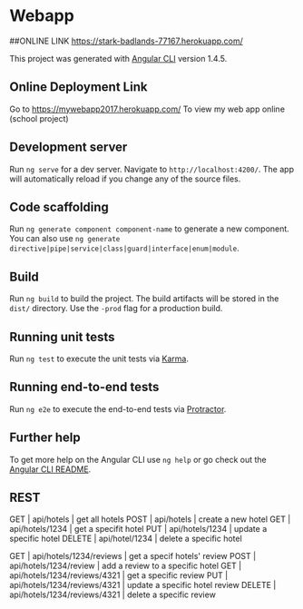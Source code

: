 # Webapp

##ONLINE LINK 
https://stark-badlands-77167.herokuapp.com/

This project was generated with [Angular CLI](https://github.com/angular/angular-cli) version 1.4.5.

## Online Deployment Link
Go to https://mywebapp2017.herokuapp.com/ To view my web app online (school project)

## Development server

Run `ng serve` for a dev server. Navigate to `http://localhost:4200/`. The app will automatically reload if you change any of the source files.

## Code scaffolding

Run `ng generate component component-name` to generate a new component. You can also use `ng generate directive|pipe|service|class|guard|interface|enum|module`.

## Build

Run `ng build` to build the project. The build artifacts will be stored in the `dist/` directory. Use the `-prod` flag for a production build.

## Running unit tests

Run `ng test` to execute the unit tests via [Karma](https://karma-runner.github.io).

## Running end-to-end tests

Run `ng e2e` to execute the end-to-end tests via [Protractor](http://www.protractortest.org/).

## Further help

To get more help on the Angular CLI use `ng help` or go check out the [Angular CLI README](https://github.com/angular/angular-cli/blob/master/README.md).

## REST
GET | api/hotels | get all hotels
POST | api/hotels | create a new hotel
GET | api/hotels/1234 | get a specifit hotel 
PUT | api/hotels/1234 | update a specific hotel
DELETE | api/hotel/1234 | delete a specific hotel

GET | api/hotels/1234/reviews | get a specif hotels' review
POST | api/hotels/1234/review | add a review to a specific hotel
GET | api/hotels/1234/reviews/4321 | get a specific review
PUT | api/hotels/1234/reviews/4321 | update a specific hotel review
DELETE | api/hotels/1234/reviews/4321 | delete a specific review 
